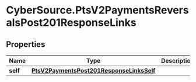 # CyberSource.PtsV2PaymentsReversalsPost201ResponseLinks

## Properties
Name | Type | Description | Notes
------------ | ------------- | ------------- | -------------
**self** | [**PtsV2PaymentsPost201ResponseLinksSelf**](PtsV2PaymentsPost201ResponseLinksSelf.md) |  | [optional] 


